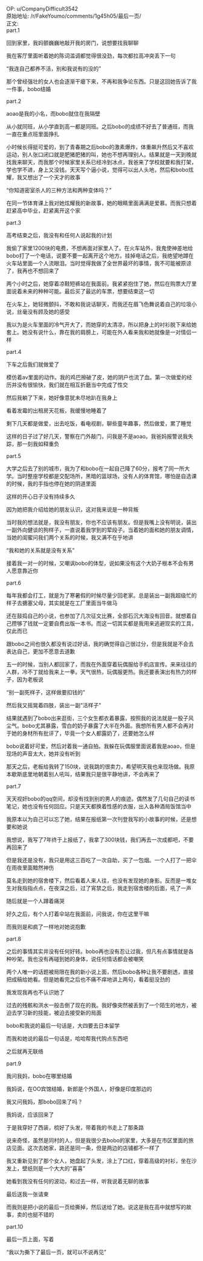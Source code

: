 
OP: u/CompanyDifficult3542  
原始地址: /r/FakeYoumo/comments/1g45h05/最后一页/  
正文:  
part.1

回到家里，我妈颤巍巍地敲开我的房门，说想要找我聊聊

我在客厅里面听着她的陈词滥调都觉得很没劲，每次都拉高冲突丢下一句

“我连自己都养不活，别和我说有的没的”

那个曾经强壮的女人也会逐渐干瘪下来，不再和我争论东西。只是这回她告诉了我一件事，bobo结婚

part.2

aoao是我的小名，而bobo就住在我隔壁

从小就同班，从小学直到高一都是同班。之后bobo的成绩不好去了普通班，而我一直在重点班里面挣扎

小时候长得挺可爱的，到了青春期之后bobo的激素爆炸，体重飙升然后又不喜欢运动，别人张口闭口就是肥猪肥猪的叫，她也不想再理别人。结果就是一天到晚就找我来聊天，而我那个时候家里关系已经冷到冰点，我爸来了学校就要和我打架，学也学不进，身上又没钱。天天写个逼小说，觉得可以出人头地，然后和bobo炫耀，我又想出了一个天才的故事

“你知道密室杀人的三种方法和两种变体吗？”

在同一节体育课上我对她炫耀我的新故事，她的眼睛里面满满是爱慕。而我只想着赶紧高中毕业，赶紧离开这个家

part.3

高考结束之后，我没有和任何人说起我的计划

我偷了家里1200块的电费，不想再面对家里人了。在火车站外，我鬼使神差地给bobo打了一个电话，说要不要一起离开这个地方。挂掉电话之后，我绝望地蹲在火车站里面一个人流眼泪。当时觉得我做了全世界最坏的事情，我不可能被原谅了，我再也不想回来了

两个小时之后，她穿着凉鞋短裤站在我面前。我紧紧抱住了她，然后在购票大厅里面说着未来的种种可能。最后买了最远的车票，想要结束这一切

在火车上，她轻微颤抖，不敢和我说话聊天，而我还在眉飞色舞说着自己的垃圾小说，丝毫没有顾及她的感受

我以为是火车里面的冷气开大了，而她穿的太清凉，所以把身上的衬衫脱下来给她套上。她没有说什么，靠在我的肩膀上，可能在外人看来我和她就像是一对情侣一样

part.4

下车之后我们就做爱了

模仿着av里面的动作。我的鸡巴擦破了皮，她的阴户也流了血。第一次做爱的经历并没有很愉快，我们就在相互折磨当中完成了性交

然后我躺了下来，她好像意犹未尽地趴在我身上

看着发霉的出租房天花板，我缓慢地睡着了

剩下几天都是做爱，出去吃饭，看电视剧，聊些童年趣事，然后做爱，累了睡觉

这样的日子过了好几天，警察在门外敲门，问我是不是aoao。我爸妈报警说我失踪，那一刻我如释重负

part.5

大学之后去了别的城市，我为了和bobo在一起自己降了60分，报考了同一所大学。当时整座学校都是交配场所，黑暗的篮球场，没有人的体育馆，哪怕是自选课的时候，我的手指也停在她的阴道里面

这样的开心日子没有持续多久

因为她把我介绍给她的朋友认识，这对我来说是一种背叛

当时我的想法就是，我没有朋友，你也不应该有朋友。但是我嘴上没有明说，装出一副外向健谈的狗样子，一直说着我学到的荤段子。当着她的面和她的朋友调情，当她的闺蜜问我们两个关系的时候，我又满不在乎地讲

“我和她的关系就是没有关系”

接着我一对一的时候，又嘲讽bobo的体型，说如果没有这个大奶子根本不会有男人愿意靠近你

part.6

每年我都会打工，就是为了寒暑假的时候尽量少回老家。总是装出一副我超级忙的样子去搪塞父母，其实就是在工厂里面当牛做马

还在鼓捣自己的小说，也参加了几次征文比赛，全部石沉大海没有回音。就想着自己攒够了钱就一定要自费出版一本书。而这一切其实都是我用来逃避现实的工具，仅此而已

跟bobo之间也很久都没有说过好话，我的确觉得自己很过分，但是我就是不会去表达自己，更加不愿意去道歉

五一的时候，当别人都回家了，而我在外面穿着玩偶服给手机店宣传。来来往往的人群，冷不丁就给我来上一拳。天气很热，玩偶服更热。我还要表演出有热力的样子，因为老板说

“别一副死样子，这样做要扣钱的”

然后我又摇晃着四肢，装出一副“活样子”

结果就遇到了bobo出来逛街，三个女生都衣着暴露，按照我的说法就是一股子风尘气。bobo尤其暴露，雪白的奶子暴露了大半在外面。我想所有男人都不会再对于她的身材所有批评了，毕竟一个女人都露奶了，还要她怎么样

bobo说着好可爱，然后对着我一通自拍。我躲在玩偶服里面说着我是aoao，但是现场的声音太大，她并没有听到

那天之后，老板给我转了150块，说我跳的很卖力，希望明天我也来现场做。我原本歇斯底里地朝着别人吼叫，结果我只是很平静地讲，不会再来了

part.7

天天视奸bobo的qq空间，却没有找到别的男人的痕迹。偶然发了几句自己的读书笔记，她也没有任何回应。只是天天都换着性感的衣服，出入各种酒局饭馆当中

我原本以为自己可以忘了她，结果在报纸第一次刊登我写的小故事的时候，还是想要和她说

我想说，我写了7年终于上报纸了，我拿了300块钱，我们再去一次成都吧，不要再回来了

但是我还是没有，我只是用这三百吃了一次自助，买了一包烟。一个人打了一把伞在雨夜里面黯然神伤

莫名走到她的宿舍楼下，然后看着人来人往，也没有发现她的身影。反而是一堆女生对我指指点点，在夜深之后，过了宵禁之后，我走到宿舍楼的后面，吼了一声

随后就是一个人蹲着痛哭

好久之后，有个人打着伞站在我面前，问我说，你在这里干嘛

而我则是和疯了一样地对她说抱歉

part.8

之后的事情其实并没有任何好转。bobo再也没有忍让过我，但凡有点事情就是各种吵架。我也没有再碰到她的身体，说任何情话都会被嘲笑

两个人唯一的话题被局限在我的新小说上面，然后bobo各种让我不要剧透，直接把成稿给她看。但是她看完之后也不痛不痒地讲上两句，看着挺没劲的

我发现我再也不认识她了

过去的残骸和洪水一般击倒了现在的我。我好像突然被丢到了一个陌生的地方，被迫去学习新的技能，被迫去接受新的局面

bobo和我说的最后一句话是，大四要去日本留学

而我和她说的最后一句话是，哈哈帮我代购点东西吧

之后就再无联络

part.9

我问我妈，bobo在哪里结婚

我妈说，在OO宾馆结婚，新郎是个外国人，好像是印度那边的

我又问我妈，那bobo回来了吗？

我妈说，应该回来了

于是我穿好了西装，梳好了头发，带着我的书走上了那条路

说来奇怪，虽然是同村的人，但是我很少去bobo的家里，大多是在市区里面的旅店见面。这次去她家，路还是同一条，但是两边的店铺都不一样了

我又重新见到了那个女人，她盘起了头发，涂上了口红，穿着高级的衬衫，坐在沙发上，壁纸则是一个大大的“喜喜”

她看到我没有任何的波动，和过去一样，听我说着无聊的故事

最后送我一张请柬

而我则是把小说的最后一页给撕掉，然后送给了她。说这是我在高中就想写的故事，卖的也挺不错的

part.10

最后一页上面，写着

“我以为撕下了最后一页，就可以不说再见”



